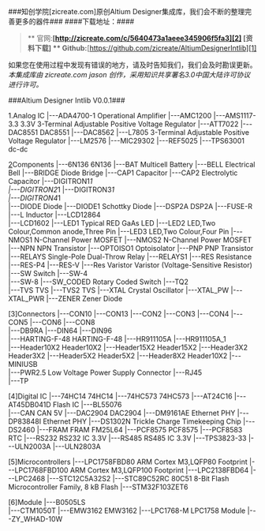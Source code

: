 ###知创学院[zicreate.com]原创Altium Designer集成库，我们会不断的整理完善更多的器件###
####下载地址：####
>** 官网:**[http://zicreate.com/c/5640473a1aeee345906f5fa3][2]     [资料下载]
>** Github:**[https://github.com/zicreate/AltiumDesignerIntlib][1]
> 
  [1]: https://github.com/zicreate/AltiumDesignerIntlib
  [2]: http://zicreate.com/c/5640473a1aeee345906f5fa3
如果您在使用过程中发现有错误的地方，请及时告知我们，我们会及时勘误更新。
*本集成库由 zicreate.com jason 创作，采用知识共享署名3.0中国大陆许可协议进行许可。*

###Altium Designer Intlib V0.0.1###

1.Analog IC
|---ADA4700-1           Operational Amplifier
|---AMC1200
|---AMS1117-3.3         3.3V  3-Terminal Adjustable Positive Voltage Regulator
|---ATT7022
|---DAC8551             DAC8551
|---DAC8562
|---L7805               3-Terminal Adjustable Positive Voltage Regulator
|---LM2576
|---MIC29302
|---REF5025
|---TPS63001            dc-dc

[2]Components
     |---6N136               6N136
     |---BAT                 Multicell Battery
     |---BELL                Electrical Bell
     |---BRIDGE              Diode Bridge
     |---CAP1                Capacitor
     |---CAP2                Electrolytic Capacitor
     |---DIGITRON1*1         
     |---DIGITRON2*1
     |---DIGITRON3*1         
     |---DIGITRON4*1         
     |---DIODE               Diode
     |---DIODE1              Schottky Diode
     |---DSP2A               DSP2A
     |---FUSE-R              
     |---L                   Inductor
     |---LCD12864            
     |---LCD1602
     |---LED1                Typical RED GaAs LED
     |---LED2                LED,Two Colour,Common anode,Three Pin
     |---LED3                LED,Two Colour,Four Pin
     |---NMOS1               N-Channel Power MOSFET
     |---NMOS2               N-Channel Power MOSFET
     |---NPN                 NPN Transistor
     |---OPTOISO1            Optoisolator
     |---PNP                 PNP Transistor
     |---RELAYS              Single-Pole Dual-Throw Relay
     |---RELAYS1
     |---RES                 Resistance
     |---RES-P4
     |---RES-V
     |---Res Varistor        Varistor (Voltage-Sensitive Resistor)
     |---SW                  Switch
     |---SW-4                
     |---SW-8
     |---SW_CODED            Rotary Coded Switch
     |---TQ2                 
     |---TVS                 TVS
     |---TVS2                TVS
     |---XTAL                Crystal Oscillator
     |---XTAL_PW
     |---XTAL_PWR
     |---ZENER               Zener Diode

[3]Connectors
     |---CON10
     |---CON13
     |---CON2
     |---CON3
     |---CON4
     |---CON5
     |---CON6
     |---CON8                
     |---DB9RA
     |---DIN64
     |---DIN96               
     |---HARTING-F-48        HARTING-F-48
     |---HR911105A
     |---HR911105A_1         
     |---Header10X2          Header10X2
     |---Header15X2          Header15X2
     |---Header3X2           Header3X2
     |---Header5X2           Header5X2
     |---Header8X2           Header10X2
     |---MINIUSB             
     |---PWR2.5              Low Voltage Power Supply Connector
     |---RJ45                
     |---TP

[4]Digital IC
     |---74HC14              74HC14
     |---74HC573             74HC573
     |---AT24C16
     |---AT45DB041D          Flash IC
     |---BL55076             
     |---CAN                 CAN 5V
     |---DAC2904             DAC2904
     |---DM9161AE            Ethernet PHY
     |---DP83848I            Ethernet PHY
     |---DS1302N             Trickle Charge Timekeeping Chip
     |---DS2460
     |---FRAM                FRAM FM25L64
     |---PCF8575             PCF8575
     |---PCF8583             RTC
     |---RS232               RS232 IC 3.3V
     |---RS485               RS485 IC 3.3V
     |---TPS3823-33
     |---ULN2003A
     |---ULN2803A

[5]Microcontrollers
     |---LPC1758FBD80        ARM Cortex M3,LQFP80 Footprint
     |---LPC1768FBD100       ARM Cortex M3,LQFP100 Footprint
     |---LPC2138FBD64
     |---LPC2468
     |---STC12C5A32S2
     |---STC89C52RC          80C51 8-Bit Flash Microcontroller Family, 8 kB Flash
     |---STM32F103ZET6

[6]Module
     |---B0505LS             
     |---CTM1050T
     |---EMW3162             EMW3162
     |---LPC1768-M           LPC1758 Module
     |---ZY_WHAD-10W

